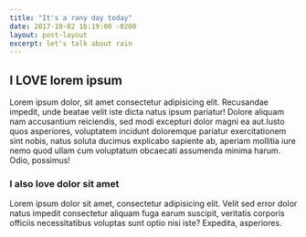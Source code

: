 ```yaml
---
title: "It's a rany day today"
date: 2017-10-02 16:19:00 -0200
layout: post-layout
excerpt: let's talk about rain
---
```


## I LOVE lorem ipsum
Lorem ipsum dolor, sit amet consectetur adipisicing elit. Recusandae impedit, unde beatae velit iste dicta natus ipsum pariatur! Dolore aliquam nam accusantium reiciendis, sed modi excepturi dolor magni ea aut.Iusto quos asperiores, voluptatem incidunt doloremque pariatur exercitationem sint nobis, natus soluta ducimus explicabo sapiente ab, aperiam mollitia iure nemo quod ullam cum voluptatum obcaecati assumenda minima harum. Odio, possimus!

### I also love dolor sit amet
Lorem ipsum dolor sit amet, consectetur adipisicing elit. Velit sed error dolor natus impedit consectetur aliquam fuga earum suscipit, veritatis corporis officiis necessitatibus voluptas sunt optio nisi iste? Expedita, asperiores.